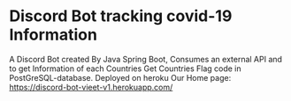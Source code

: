 # Discord Bot tracking covid-19 Information
A Discord Bot created By Java Spring Boot,
Consumes an external API and to get Information of each Countries
Get Countries Flag code in PostGreSQL-database.
Deployed on heroku
Our Home page:
https://discord-bot-vieet-v1.herokuapp.com/
